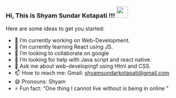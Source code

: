 ### Hi, This is Shyam Sundar Kotapati !!! <img src="https://raw.githubusercontent.com/MartinHeinz/MartinHeinz/master/wave.gif" width="30px">


Here are some ideas to get you started:

- 🔭 I’m currently working on Web-Development.
- 🌱 I’m currently learning  React using JS.
- 👯 I’m looking to collaborate on google
- 🤔 I’m looking for help with Java script and react native.
- 💬 Ask me about web-developingf using Html and CSS.
- 📫 How to reach me: Gmail: shyamsundarkotapati@gmail.com 
- 😄 Pronouns: Shyam
- ⚡ Fun fact: “One thing I cannot live without is being in online ”


